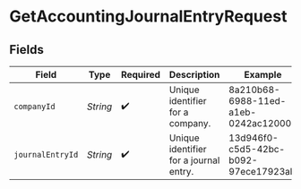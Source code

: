 # GetAccountingJournalEntryRequest


## Fields

| Field                                  | Type                                   | Required                               | Description                            | Example                                |
| -------------------------------------- | -------------------------------------- | -------------------------------------- | -------------------------------------- | -------------------------------------- |
| `companyId`                            | *String*                               | :heavy_check_mark:                     | Unique identifier for a company.       | 8a210b68-6988-11ed-a1eb-0242ac120002   |
| `journalEntryId`                       | *String*                               | :heavy_check_mark:                     | Unique identifier for a journal entry. | 13d946f0-c5d5-42bc-b092-97ece17923ab   |